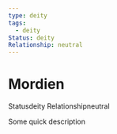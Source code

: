 ```yaml
---
type: deity
tags:
  - deity
Status: deity
Relationship: neutral
---
```


# Mordien
<span class="dataview inline-field"><span class="inline-field-key">Status</span><span class="inline-field-value">deity</span></span>
<span class="dataview inline-field"><span class="inline-field-key">Relationship</span><span class="inline-field-value">neutral</span></span>

Some quick description

